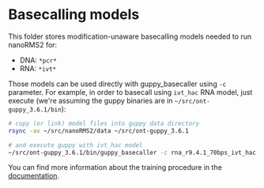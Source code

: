 # Basecalling models

This folder stores modification-unaware basecalling models
needed to run nanoRMS2 for:
- DNA: `*pcr*`
- RNA: `*ivt*`

Those models can be used directly with guppy_basecaller using `-c` parameter.
For example, in order to basecall using `ivt_hac` RNA model, just execute
(we're assuming the guppy binaries are in `~/src/ont-guppy_3.6.1/bin`):

```bash
# copy (or link) model files into guppy data directory
rsync -av ~/src/nanoRMS2/data ~/src/ont-guppy_3.6.1

# and execute guppy with ivt_hac model
~/src/ont-guppy_3.6.1/bin/guppy_basecaller -c rna_r9.4.1_70bps_ivt_hac.cfg -i fast5_input -s output_dir --fast5_out --compress_fastq -x cuda:0
```

You can find more information about the training procedure in the
[documentation](https://nanoRMS2.readthedocs.io/en/latest/training.html). 